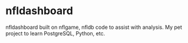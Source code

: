 # nfldashboard
nfldashboard built on nflgame, nfldb code to assist with analysis. My pet project to learn PostgreSQL, Python, etc.
